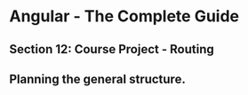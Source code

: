 # Angular - The Complete Guide
## Section 12: Course Project - Routing

## Planning the general structure.
